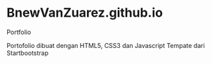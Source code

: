 # BnewVanZuarez.github.io
Portfolio

Portofolio dibuat dengan HTML5, CSS3 dan Javascript
Tempate dari Startbootstrap